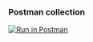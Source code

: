 ### Postman collection
[![Run in Postman](https://run.pstmn.io/button.svg)](https://app.getpostman.com/run-collection/7cbeebe458514987d253?action=collection%2Fimport)
